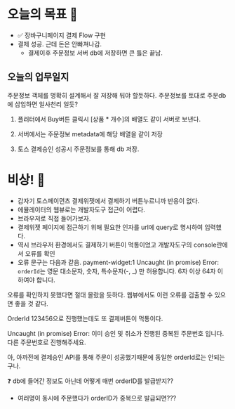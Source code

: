 # 오늘의 목표 🥝

- ✅ 장바구니페이지 결제 Flow 구현
- 결제 성공. 근데 돈은 안빠져나감.
	- 결제이후 주문정보 서버 db에 저장하면 큰 틀은 끝남.

## 오늘의 업무일지

주문정보 객체를 명확히 설계해서 잘 저장해 둬야 할듯하다.
주문정보를 토대로 주문db에 삽입하면 일사천리 일듯?

1. 플러터에서 Buy버튼 클릭시 [상품 * 개수]의 배열도 같이 서버로 보낸다.

2. 서버에서는 주문정보 metadata에 해당 배열을 같이 저장

3. 토스 결제승인 성공시 주문정보를 통해 db 저장.

# 비상! 🚨

- 갑자기 토스페이먼츠 결제위젯에서 결제하기 버튼누르니까 반응이 없다.
- 에뮬레이터의 웹뷰로는 개발자도구 접근이 어렵다.
- 브라우저로 직접 들어가보자.
- 결제위젯 페이지에 접근하기 위해 필요한 인자를 url에 query로 명시하여 입력했다.
- 역시 브라우저 환경에서도 결제하기 버튼이 먹통이었고 개발자도구의 console란에서 오류를 확인
- 오류 문구는 다음과 같음.
payment-widget:1 Uncaught (in promise) Error: `orderId`는 영문 대소문자, 숫자, 특수문자(-, _) 만 허용합니다. 6자 이상 64자 이하여야 합니다.

오류를 확인하지 못했다면 절대 몰랐을 듯하다.
웹뷰에서도 이런 오류를 검출할 수 있으면 좋을 것 같다.

OrderId 123456으로 진행했는데도 또 결제버튼이 먹통이다.

Uncaught (in promise) Error: 이미 승인 및 취소가 진행된 중복된 주문번호 입니다. 다른 주문번호로 진행해주세요.

아, 아까전에 결제승인 API를 통해 주문이 성공했기때문에 동일한 orderId로는 안되는구나.

❓ db에 들어간 정보도 아닌데 어떻게 매번 orderID를 발급받지??
- 여러명이 동시에 주문했다가 orderID가 중복으로 발급되면???
